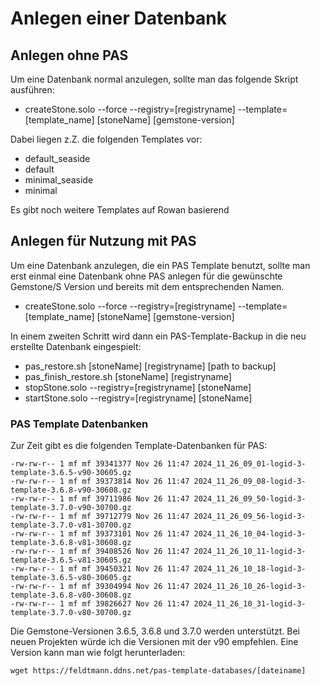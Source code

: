 # Anlegen einer Datenbank

## Anlegen ohne PAS
Um eine Datenbank normal anzulegen, sollte man das folgende Skript ausführen:

- createStone.solo --force --registry=[registryname] --template=[template_name] [stoneName] [gemstone-version]

Dabei liegen z.Z. die folgenden Templates vor:

- default_seaside
- default
- minimal_seaside
- minimal

Es gibt noch weitere Templates auf Rowan basierend

## Anlegen für Nutzung mit PAS
Um eine Datenbank anzulegen, die ein PAS Template benutzt, sollte man erst einmal eine Datenbank ohne PAS anlegen für die gewünschte Gemstone/S Version und bereits mit dem entsprechenden Namen.

- createStone.solo --force --registry=[registryname] --template=[template_name] [stoneName] [gemstone-version]

In einem zweiten Schritt wird dann ein PAS-Template-Backup in die neu erstellte Datenbank eingespielt:

- pas_restore.sh [stoneName] [registryname] [path to backup]
- pas_finish_restore.sh [stoneName] [registryname]
- stopStone.solo --registry=[registryname] [stoneName]
- startStone.solo --registry=[registryname] [stoneName]

### PAS Template Datenbanken
Zur Zeit gibt es die folgenden Template-Datenbanken für PAS:

```
-rw-rw-r-- 1 mf mf 39341377 Nov 26 11:47 2024_11_26_09_01-logid-3-template-3.6.5-v90-30605.gz
-rw-rw-r-- 1 mf mf 39373814 Nov 26 11:47 2024_11_26_09_08-logid-3-template-3.6.8-v90-30608.gz
-rw-rw-r-- 1 mf mf 39711986 Nov 26 11:47 2024_11_26_09_50-logid-3-template-3.7.0-v90-30700.gz
-rw-rw-r-- 1 mf mf 39712779 Nov 26 11:47 2024_11_26_09_56-logid-3-template-3.7.0-v81-30700.gz
-rw-rw-r-- 1 mf mf 39373101 Nov 26 11:47 2024_11_26_10_04-logid-3-template-3.6.8-v81-30608.gz
-rw-rw-r-- 1 mf mf 39408526 Nov 26 11:47 2024_11_26_10_11-logid-3-template-3.6.5-v81-30605.gz
-rw-rw-r-- 1 mf mf 39450321 Nov 26 11:47 2024_11_26_10_18-logid-3-template-3.6.5-v80-30605.gz
-rw-rw-r-- 1 mf mf 39304994 Nov 26 11:47 2024_11_26_10_26-logid-3-template-3.6.8-v80-30608.gz
-rw-rw-r-- 1 mf mf 39826627 Nov 26 11:47 2024_11_26_10_31-logid-3-template-3.7.0-v80-30700.gz
```
Die Gemstone-Versionen 3.6.5, 3.6.8 und 3.7.0 werden unterstützt. Bei neuen Projekten würde ich die Versionen mit der v90 empfehlen. Eine Version kann man wie folgt herunterladen:

```
wget https://feldtmann.ddns.net/pas-template-databases/[dateiname]
```
